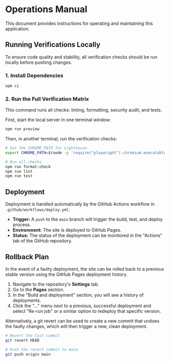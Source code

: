 # Operations Manual

This document provides instructions for operating and maintaining this application.

## Running Verifications Locally

To ensure code quality and stability, all verification checks should be run locally before pushing changes.

### 1. Install Dependencies
```bash
npm ci
```

### 2. Run the Full Verification Matrix
This command runs all checks: linting, formatting, security audit, and tests.

First, start the local server in one terminal window:
```bash
npm run preview
```

Then, in another terminal, run the verification checks:
```bash
# Set the CHROME_PATH for Lighthouse
export CHROME_PATH=$(node -p 'require("playwright").chromium.executablePath()')

# Run all checks
npm run format:check
npm run lint
npm run test
```

## Deployment

Deployment is handled automatically by the GitHub Actions workflow in `.github/workflows/deploy.yml`.

- **Trigger:** A `push` to the `main` branch will trigger the build, test, and deploy process.
- **Environment:** The site is deployed to GitHub Pages.
- **Status:** The status of the deployment can be monitored in the "Actions" tab of the GitHub repository.

## Rollback Plan

In the event of a faulty deployment, the site can be rolled back to a previous stable version using the GitHub Pages deployment history.

1.  Navigate to the repository's **Settings** tab.
2.  Go to the **Pages** section.
3.  In the "Build and deployment" section, you will see a history of deployments.
4.  Click the "..." menu next to a previous, successful deployment and select "Re-run job" or a similar option to redeploy that specific version.

Alternatively, a git revert can be used to create a new commit that undoes the faulty changes, which will then trigger a new, clean deployment.

```bash
# Revert the last commit
git revert HEAD

# Push the revert commit to main
git push origin main
```
